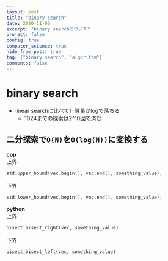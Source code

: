 ```yaml
---
layout: post
title: "binary search"
date: 2020-11-06
excerpt: "binary searchについて"
project: false
config: true
computer_science: true
hide_from_post: true
tag: ["binary search", "algorithm"]
comments: false
---
```


# binary search
 - linear searchに比べて計算量がlogで落ちる
   - 1024までの探索は2^10回で済む

## 二分探索で`O(N)`を`O(log(N))`に変換する

**cpp**   
上界   
```cpp
std:upper_bound(vec.begin(), vec.end(), something_value);
```

下界  
```cpp
std:lower_bound(vec.begin(), vec.end(), something_value);
```

**python**  
上界   
```python
bisect.bisect_right(vec, something_value)
```

下界  
```python
bisect.bisect_left(vec, something_value)
```


